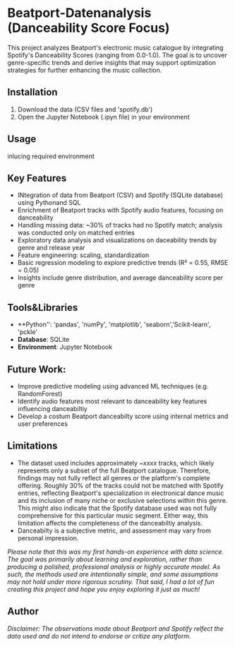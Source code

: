 # Beatport-Datenanalysis (Danceability Score Focus)

This project analyzes Beatport's electronic music catalogue by integrating Spotify's Danceability Scores (ranging from 0.0-1.0). The goal is to uncover genre-specific trends and derive insights that may support optimization strategies for further enhancing the music collection.

## Installation
1. Download the data (CSV files and 'spotify.db')
2. Open the Jupyter Notebook (.ipyn file) in your environment

## Usage
inlucing required environment

## Key Features
- INtegration of data from Beatport (CSV) and Spotify (SQLite database) using Pythonand SQL
- Enrichment of Beatport tracks with Spotify audio features, focusing on danceability
- Handling missing data: ~30% of tracks had no Spotify match; analysis was conducted only on matched entries
- Exploratory data analysis and visualizations on daceability trends by genre and release year
- Feature engineering: scaling, standardization
- Basic regression modeling to explore predictive trends (R² = 0.55, RMSE = 0.05)
- Insights include genre distribution, and average danceability score per genre

## Tools&Libraries
- **Python'': 'pandas', 'numPy', 'matplotlib', 'seaborn','Scikit-learn', 'pckle'
- **Database**: SQLite
- **Environment**: Jupyter Notebook

## Future Work:
- Improve predictive modeling using advanced ML techniques (e.g. RandomForest)
- Identify audio features most relevant to danceability key features influencing danceabiltiy
- Develop a costum Beatport danceabilty score using internal metrics and user preferences

## Limitations

- The dataset used includes approximately ~xxxx tracks, which likely represents only a subset of the full Beatport catalogue. Therefore, findings may not fully reflect all genres or the platform's complete offering.
 Roughly 30% of the tracks could not be matched with Spotify entries, reflecting Beatport's specialization in electronical dance music and its inclusion of many niche or exclusive selections within this genre. This might also indicate that the Spotify database used was not fully comprehensive for this particular music segment. Either way, this limitation affects the completeness of the danceabiltiy analysis.
- Danceabilty is a subjective metric, and assessment may vary from personal impression.

*Please note that this was my first hands-on experience with data science. The goal was primarily about learning and exploration, rather than producing a* *polished, professional analysis or highly accurate model. As such, the methods used are intentionally simple, and some assumptions may not hold under more* *rigorous scrutiny.* 
*That said, I had a lot of fun creating this project and hope you enjoy exploring it just as much!*


## Author

*Disclaimer: The observations made about Beatport and Spotify relfect the data used and do not intend to endorse or critize any platform.*
